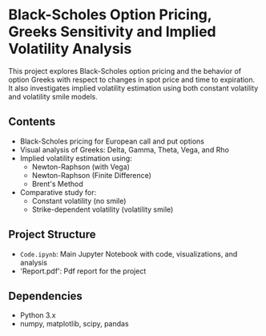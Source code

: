# Black-Scholes Option Pricing, Greeks Sensitivity and Implied Volatility Analysis

This project explores Black-Scholes option pricing and the behavior of option Greeks with respect to changes in spot price and time to expiration. It also investigates implied volatility estimation using both constant volatility and volatility smile models.

## Contents

- Black-Scholes pricing for European call and put options
- Visual analysis of Greeks: Delta, Gamma, Theta, Vega, and Rho
- Implied volatility estimation using:
  - Newton-Raphson (with Vega)
  - Newton-Raphson (Finite Difference)
  - Brent's Method
- Comparative study for:
  - Constant volatility (no smile)
  - Strike-dependent volatility (volatility smile)

## Project Structure

- `Code.ipynb`: Main Jupyter Notebook with code, visualizations, and analysis
- 'Report.pdf': Pdf report for the project

## Dependencies

- Python 3.x
- numpy, matplotlib, scipy, pandas
